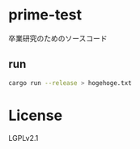 # prime-test
卒業研究のためのソースコード

## run

```zsh
cargo run --release > hogehoge.txt
```

# License
LGPLv2.1
